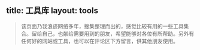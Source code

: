 title: 工具库
layout: tools
---

>该页面乃我浪迹网络多年，搜集整理而出的，感觉比较有用的一些工具集合。留给自己，也献给需要用到的朋友，希望能够对各位有所帮助。另外有任何好的网站或工具，也可以在评论区下方留言，供其他朋友使用。